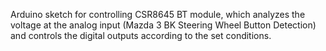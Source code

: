 Arduino sketch for controlling CSR8645 BT module, 
which analyzes the voltage at the analog input (Mazda 3 BK Steering Wheel Button Detection)
and controls the digital outputs according to the set conditions.
